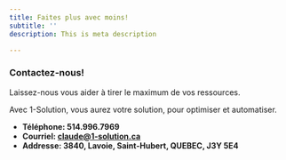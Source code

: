 ```yaml
---
title: Faites plus avec moins!
subtitle: ''
description: This is meta description

---
```

### Contactez-nous!

Laissez-nous vous aider à tirer le maximum de vos ressources. 

Avec 1-Solution, vous aurez votre solution, pour optimiser et automatiser.

* **Téléphone: 514.996.7969**
* **Courriel: claude@1-solution.ca**
* **Addresse: 3840, Lavoie, Saint-Hubert, QUEBEC, J3Y 5E4**